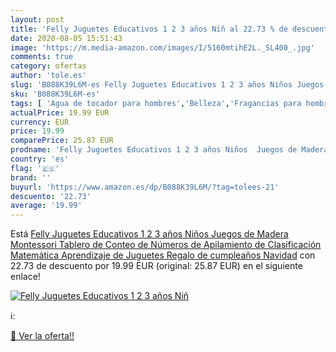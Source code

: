 ```yaml
---
layout: post
title: 'Felly Juguetes Educativos 1 2 3 años Niñ al 22.73 % de descuento'
date: 2020-08-05 15:51:43
image: 'https://m.media-amazon.com/images/I/5160mtihE2L._SL400_.jpg'
comments: true
category: ofertas
author: 'tole.es'
slug: 'B088K39L6M-es Felly Juguetes Educativos 1 2 3 años Niños Juegos de...'
sku: 'B088K39L6M-es'
tags: [ 'Agua de tocador para hombres','Belleza','Fragancias para hombres','Perfumes y fragancias','Productos para el cuidado de la piel','Sets y juegos para el cuidado de la piel','navidad', ]
actualPrice: 19.99 EUR
currency: EUR
price: 19.99
comparePrice: 25.87 EUR
prodname: 'Felly Juguetes Educativos 1 2 3 años Niños  Juegos de Madera Montessori Tablero de Conteo de Números de Apilamiento de Clasificación Matemática Aprendizaje de Juguetes  Regalo de cumpleaños  Navidad'
country: 'es'
flag: '🇪🇸'
brand: ''
buyurl: 'https://www.amazon.es/dp/B088K39L6M/?tag=tolees-21'
descuento: '22.73'
average: '19.99'
---
```


Está [Felly Juguetes Educativos 1 2 3 años Niños  Juegos de Madera Montessori Tablero de Conteo de Números de Apilamiento de Clasificación Matemática Aprendizaje de Juguetes  Regalo de cumpleaños  Navidad](https://www.amazon.es/dp/B088K39L6M/?tag=tolees-21) con 22.73 de descuento por 19.99 EUR (original: 25.87 EUR) en el siguiente enlace!

[![Felly Juguetes Educativos 1 2 3 años Niñ](https://m.media-amazon.com/images/I/5160mtihE2L._SL400_.jpg)](https://www.amazon.es/dp/B088K39L6M/?tag=tolees-21)

ℹ️:


[🛒 Ver la oferta!!](https://www.amazon.es/dp/B088K39L6M/?tag=tolees-21)
